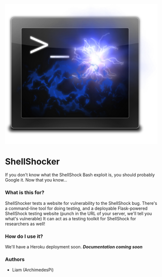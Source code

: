 ![ShellShock logo](./shellshock-logo.png)

ShellShocker
============

If you don't know what the ShellShock Bash exploit is, you should probably Google it.
Now that you know...

### What is this for?
ShellShocker tests a website for vulnerability to the ShellShock bug.
There's a command-line tool for doing testing, and a deployable Flask-powered
ShellShock testing website (punch in the URL of your server, we'll tell you
what's vulnerable)
It can act as a testing toolkit for ShellShock for researchers as well!

### How do I use it?
We'll have a Heroku deployment soon.
***Documentation coming soon***

### Authors
* Liam (ArchimedesPi)
